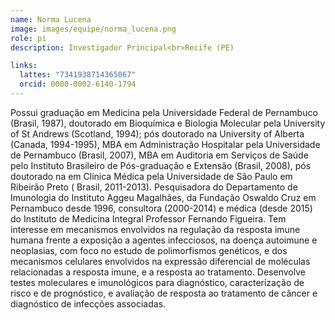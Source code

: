 ```yaml
---
name: Norma Lucena
image: images/equipe/norma_lucena.png
role: pi
description: Investigador Principal<br>Recife (PE)

links:
  lattes: "7341938714365067"
  orcid: 0000-0002-6140-1794
---
```


Possui graduação em Medicina pela Universidade Federal de Pernambuco (Brasil, 1987), doutorado em Bioquímica e Biologia Molecular pela University of St Andrews (Scotland, 1994); pós doutorado na University of Alberta (Canada, 1994-1995), MBA em Administração Hospitalar pela Universidade de Pernambuco (Brasil, 2007), MBA em Auditoria em Serviços de Saúde pelo Instituto Brasileiro de Pós-graduação e Extensão (Brasil, 2008), pós doutorado na em Clínica Médica pela Universidade de São Paulo em Ribeirão Preto ( Brasil, 2011-2013). Pesquisadora do Departamento de Imunologia do Instituto Aggeu Magalhães, da Fundação Oswaldo Cruz em Pernambuco desde 1996, consultora (2000-2014) e médica (desde 2015) do Instituto de Medicina Integral Professor Fernando Figueira. Tem interesse em mecanismos envolvidos na regulação da resposta imune humana frente a exposição a agentes infecciosos, na doença autoimune e neoplasias, com foco no estudo de polimorfismos genéticos, e dos mecanismos celulares envolvidos na expressão diferencial de moléculas relacionadas a resposta imune, e a resposta ao tratamento. Desenvolve testes moleculares e imunológicos para diagnóstico, caracterização de risco e de prognóstico, e avaliação de resposta ao tratamento de câncer e diagnóstico de infecções associadas. 
